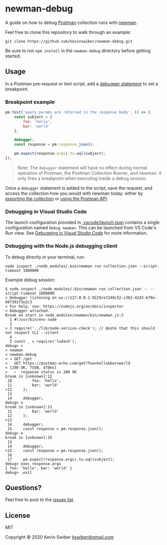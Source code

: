 # newman-debug

A guide on how to debug [Postman](https://www.postman.com) collection runs with [newman](https://learning.postman.com/docs/running-collections/using-newman-cli/command-line-integration-with-newman/).

Feel free to clone this repository to walk through an example:

```
git clone https://github.com/kevinswiber/newman-debug.git
```

Be sure to run `npm install` in the `newman-debug` directory before getting started.

## Usage

In a Postman pre-request or test script, add a [debugger statement](https://developer.mozilla.org/en-US/docs/Web/JavaScript/Reference/Statements/debugger) to set a breakpoint.

### Breakpoint example

```js
pm.test('query params are returned in the response body', () => {
    const subject = {
        foo: 'hello',
        bar: 'world'
    };

    debugger;
    const response = pm.response.json();

    pm.expect(response.args).to.eql(subject);
});
```

> Note: The `debugger` statement will have no effect during normal operation of Postman, the Postman Collection Runner, and newman.  It only fires a breakpoint when executing inside a debug session.

Once a `debugger` statement is added to the script, save the request, and access the collection how you would with newman today: either by [exporting the collection](https://learning.postman.com/docs/getting-started/importing-and-exporting-data/#exporting-collections) or [using the Postman API](https://github.com/postmanlabs/newman#using-newman-with-the-postman-api). 

### Debugging in Visual Studio Code

The launch configuration provided in [.vscode/launch.json](https://github.com/kevinswiber/newman-debug/blob/main/.vscode/launch.json) contains a single configuration named `Debug newman`.  This can be launched from VS Code's Run view.  See [Debugging in Visual Studio Code](https://code.visualstudio.com/docs/editor/debugging) for more information.

### Debugging with the Node.js debugging client

To debug directly in your terminal, run:

```
node inspect ./node_modules/.bin/newman run collection.json --script-timeout 1800000
```

Example debug session:

```
$ node inspect ./node_modules/.bin/newman run collection.json -- --script-timeout 1800000
< Debugger listening on ws://127.0.0.1:9229/e7249c52-c382-42d3-b79e-66f391f3e2c3
< For help, see: https://nodejs.org/en/docs/inspector
< Debugger attached.
Break on start in node_modules/newman/bin/newman.js:3
  1 #!/usr/bin/env node
  2
> 3 require('../lib/node-version-check'); // @note that this should not respect CLI --silent
  4
  5 const _ = require('lodash'),
debug> c
< newman
< newman-debug
< → GET /get
<   GET https://postman-echo.com/get?foo=hello&bar=world
< [200 OK, 755B, 478ms]
<   ✓  response status is 200 OK
break in [unknown]:12
 10         foo: 'hello',
 11         bar: 'world'
>12     };
 13
 14     debugger;
debug> n
break in [unknown]:13
 11         bar: 'world'
 12     };
>13
 14     debugger;
 15     const response = pm.response.json();
debug> n
break in [unknown]:15
 13
 14     debugger;
>15     const response = pm.response.json();
 16
 17     pm.expect(response.args).to.eql(subject);
debug> exec response.args
{ foo: 'hello', bar: 'world' }
debug> .exit
```

## Questions?

Feel free to post to the [issues list](https://github.com/kevinswiber/newman-debug/issues).

## License

MIT

Copyright © 2020 Kevin Swiber kswiber@gmail.com